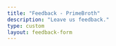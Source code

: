 ```yaml
---
title: "Feedback - PrimeBroth"
description: "Leave us feedback."
type: custom
layout: feedback-form
---
```

